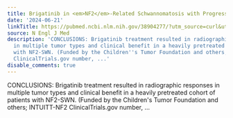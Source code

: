 ```yaml
---
title: Brigatinib in <em>NF2</em>-Related Schwannomatosis with Progressive Tumors
date: '2024-06-21'
linkTitle: https://pubmed.ncbi.nlm.nih.gov/38904277/?utm_source=curl&utm_medium=rss&utm_campaign=pubmed-2&utm_content=1LIK-026Y9bjRE4xDQ231BSa89BnY4O2Rfi-9WXQd8C31C6cqE&fc=20211015124055&ff=20240622182857&v=2.18.0.post9+e462414
source: N Engl J Med
description: 'CONCLUSIONS: Brigatinib treatment resulted in radiographic responses
  in multiple tumor types and clinical benefit in a heavily pretreated cohort of patients
  with NF2-SWN. (Funded by the Children''s Tumor Foundation and others; INTUITT-NF2
  ClinicalTrials.gov number, ...'
disable_comments: true
---
```

CONCLUSIONS: Brigatinib treatment resulted in radiographic responses in multiple tumor types and clinical benefit in a heavily pretreated cohort of patients with NF2-SWN. (Funded by the Children's Tumor Foundation and others; INTUITT-NF2 ClinicalTrials.gov number, ...